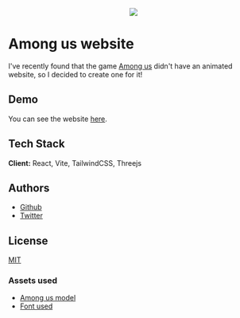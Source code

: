 
<p align="center">
  <img src="https://cdn.akamai.steamstatic.com/steam/apps/945360/header.jpg?t=1646296970" />
</p>


# Among us website

I've recently found that the game [Among us](https://www.innersloth.com/games/among-us/) didn't have an animated website, so I decided to create one for it!


## Demo

You can see the website [here](https://among-us-website-rho.vercel.app/).

## Tech Stack

**Client:** React, Vite, TailwindCSS, Threejs


## Authors


- [Github](https://www.github.com/kseikyo)
- [Twitter](https://twitter.com/lucasemanuelss)

## License

[MIT](https://choosealicense.com/licenses/mit/)


### Assets used

- [Among us model](https://sketchfab.com/3d-models/among-us-character-model-129a4888cac04f28958034217b434903)
- [Font used](https://fonts.google.com/specimen/Rock+Salt?query=rock+salt&preview.text=among%20us&preview.text_type=custom)
